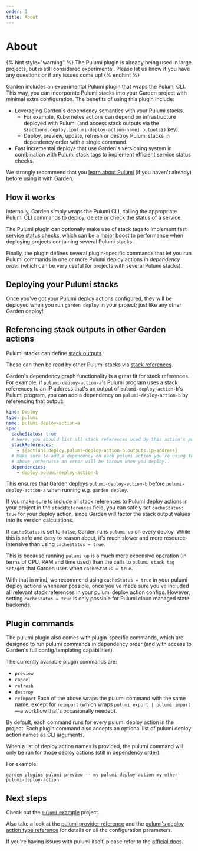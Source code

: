 ```yaml
---
order: 1
title: About
---
```


# About

{% hint style="warning" %}
The Pulumi plugin is already being used in large projects, but is still considered experimental. Please let us know if you have any questions or if any issues come up!
{% endhint %}

Garden includes an experimental Pulumi plugin that wraps the Pulumi CLI. This way, you can incorporate Pulumi stacks into your Garden project with minimal extra configuration. The benefits of using this plugin include:
* Leveraging Garden's dependency semantics with your Pulumi stacks.
  * For example, Kubernetes actions can depend on infrastructure deployed with Pulumi (and access stack outputs via the `${actions.deploy.[pulumi-deploy-action-name].outputs})` key).
  * Deploy, preview, update, refresh or destroy Pulumi stacks in dependency order with a single command.
* Fast incremental deploys that use Garden's versioning system in combination with Pulumi stack tags to implement efficient service status checks.

We strongly recommend that you [learn about Pulumi](https://www.pulumi.com/docs/) (if you haven't already) before using it with Garden.

## How it works

Internally, Garden simply wraps the Pulumi CLI, calling the appropriate Pulumi CLI commands to deploy, delete or check the status of a service.

The Pulumi plugin can optionally make use of stack tags to implement fast service status checks, which can be a major boost to performance when deploying projects containing several Pulumi stacks.

Finally, the plugin defines several plugin-specific commands that let you run Pulumi commands in one or more Pulumi deploy actions _in dependency order_ (which can be very useful for projects with several Pulumi stacks).

## Deploying your Pulumi stacks

Once you've got your Pulumi deploy actions configured, they will be deployed when you run `garden deploy` in your project; just like any other Garden deploy!

## Referencing stack outputs in other Garden actions

Pulumi stacks can define [stack outputs](https://www.pulumi.com/docs/intro/concepts/stack/#outputs).

These can then be read by other Pulumi stacks via [stack references](https://www.pulumi.com/docs/intro/concepts/stack/#stackreferences).

Garden's dependency graph functionality is a great fit for stack references. For example, if `pulumi-deploy-action-a`'s Pulumi program uses a stack references to an IP address that's an output of `pulumi-deploy-action-b`'s Pulumi program, you can add a dependency on `pulumi-deploy-action-b` by referencing that output:
```yaml
kind: Deploy
type: pulumi
name: pulumi-deploy-action-a
spec:
  cacheStatus: true
  # Here, you should list all stack references used by this action's pulumi program.
  stackReferences:
    - ${actions.deploy.pulumi-deploy-action-b.outputs.ip-address}
  # Make sure to add a dependency on each pulumi action you're using for stack references
  # above (otherwise an error will be thrown when you deploy).
  dependencies:
    - deploy.pulumi-deploy-action-b
```
This ensures that Garden deploys `pulumi-deploy-action-b` before `pulumi-deploy-action-a` when running e.g. `garden deploy`.

If you make sure to include all stack references to Pulumi deploy actions in your project in the `stackReferences` field, you can safely set `cacheStatus: true` for your deploy action, since Garden will factor the stack output values into its version calculations.

If `cacheStatus` is set to `false`, Garden runs `pulumi up` on every deploy. While this is safe and easy to reason about, it's much slower and more resource-intensive than using `cacheStatus = true`.

This is because running `pulumi up` is a much more expensive operation (in terms of CPU, RAM and time used) than the calls to `pulumi stack tag set/get` that Garden uses when `cacheStatus = true`. 

With that in mind, we recommend using `cacheStatus = true` in your pulumi deploy actions whenever possible, once you've made sure you've included all relevant stack references in your pulumi deploy action configs. However, setting `cacheStatus = true` is only possible for Pulumi cloud managed state backends.

## Plugin commands

The pulumi plugin also comes with plugin-specific commands, which are designed to run pulumi commands in dependency order (and with access to Garden's full config/templating capabilities).

The currently available plugin commands are:
* `preview`
* `cancel`
* `refresh`
* `destroy`
* `reimport`
Each of the above wraps the pulumi command with the same name, except for `reimport` (which wraps `pulumi export | pulumi import`—a workflow that's occasionally needed).

By default, each command runs for every pulumi deploy action in the project. Each plugin command also accepts an optional list of pulumi deploy action names as CLI arguments.

When a list of deploy action names is provided, the pulumi command will only be run for those deploy actions (still in dependency order).

For example:
```
garden plugins pulumi preview -- my-pulumi-deploy-action my-other-pulumi-deploy-action
```

## Next steps

Check out the [`pulumi` example](../../examples/pulumi) project.

Also take a look at the [pulumi provider reference](../reference/providers/pulumi.md) and the [pulumi's deploy action type reference](../reference/action-types/Deploy/pulumi.md) for details on all the configuration parameters.

If you're having issues with pulumi itself, please refer to the [official docs](https://www.pulumi.com/docs/).
